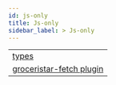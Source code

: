 ```yaml
---
id: js-only
title: Js-only
sidebar_label: > Js-only
---
```

|     |
|-----|
| [types](sub-project/type/js-only/types.md)|
| [groceristar-fetch plugin](sub-project/type/js-only/groceristar-fetch-plugin.md)|
